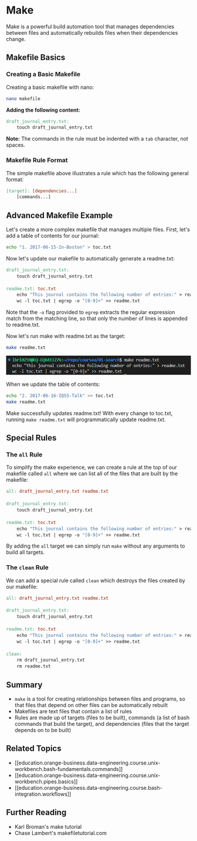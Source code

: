# Make

Make is a powerful build automation tool that manages dependencies between files and automatically rebuilds files when their dependencies change.

## Makefile Basics

### Creating a Basic Makefile

Creating a basic makefile with nano:

```bash
nano makefile
```

**Adding the following content:**

```makefile
draft_journal_entry.txt:
	touch draft_journal_entry.txt
```

**Note:** The commands in the rule must be indented with a `tab` character, not spaces.

### Makefile Rule Format

The simple makefile above illustrates a rule which has the following general format:

```makefile
[target]: [dependencies...]
	[commands...]
```

## Advanced Makefile Example

Let's create a more complex makefile that manages multiple files. First, let's add a table of contents for our journal:

```bash
echo "1. 2017-06-15-In-Boston" > toc.txt
```

Now let's update our makefile to automatically generate a readme.txt:

```makefile
draft_journal_entry.txt:
	touch draft_journal_entry.txt

readme.txt: toc.txt
	echo "This journal contains the following number of entries:" > readme.txt
	wc -l toc.txt | egrep -o "[0-9]+" >> readme.txt
```

Note that the `-o` flag provided to `egrep` extracts the regular expression match from the matching line, so that only the number of lines is appended to readme.txt.

Now let's run make with readme.txt as the target:

```bash
make readme.txt
```

![Make command execution example](assets/images/unix-workbench/image-12.png)

When we update the table of contents:

```bash
echo "2. 2017-06-16-IQSS-Talk" >> toc.txt
make readme.txt
```

Make successfully updates readme.txt! With every change to toc.txt, running `make readme.txt` will programmatically update readme.txt.

## Special Rules

### The `all` Rule

To simplify the make experience, we can create a rule at the top of our makefile called `all` where we can list all of the files that are built by the makefile:

```makefile
all: draft_journal_entry.txt readme.txt

draft_journal_entry.txt:
	touch draft_journal_entry.txt

readme.txt: toc.txt
	echo "This journal contains the following number of entries:" > readme.txt
	wc -l toc.txt | egrep -o "[0-9]+" >> readme.txt
```

By adding the `all` target we can simply run `make` without any arguments to build all targets.

### The `clean` Rule

We can add a special rule called `clean` which destroys the files created by our makefile:

```makefile
all: draft_journal_entry.txt readme.txt

draft_journal_entry.txt:
	touch draft_journal_entry.txt

readme.txt: toc.txt
	echo "This journal contains the following number of entries:" > readme.txt
	wc -l toc.txt | egrep -o "[0-9]+" >> readme.txt

clean:
	rm draft_journal_entry.txt
	rm readme.txt
```

## Summary

- `make` is a tool for creating relationships between files and programs, so that files that depend on other files can be automatically rebuilt
- Makefiles are text files that contain a list of rules
- Rules are made up of targets (files to be built), commands (a list of bash commands that build the target), and dependencies (files that the target depends on to be built)

## Related Topics

- [[education.orange-business.data-engineering.course.unix-workbench.bash-fundamentals.commands]]
- [[education.orange-business.data-engineering.course.unix-workbench.pipes.basics]]
- [[education.orange-business.data-engineering.course.bash-integration.workflows]]

## Further Reading

- Karl Broman's make tutorial
- Chase Lambert's makefiletutorial.com
